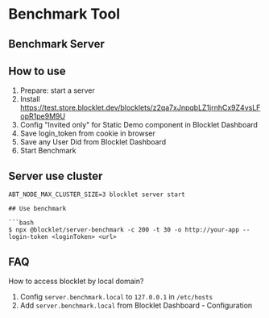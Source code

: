 # Benchmark Tool

## Benchmark Server

## How to use

1. Prepare: start a server
2. Install https://test.store.blocklet.dev/blocklets/z2qa7xJnpqbLZ1jrnhCx9Z4vsLFopR1pe9M9U
3. Config "Invited only" for Static Demo component in Blocklet Dashboard
4. Save login_token from cookie in browser
5. Save any User Did from Blocklet Dashboard
6. Start Benchmark

## Server use cluster

`ABT_NODE_MAX_CLUSTER_SIZE=3 blocklet server start`

````
## Use benchmark

```bash
$ npx @blocklet/server-benchmark -c 200 -t 30 -o http://your-app --login-token <loginToken> <url>
````

## FAQ

How to access blocklet by local domain?

1. Config `server.benchmark.local` to `127.0.0.1` in `/etc/hosts`
2. Add `server.benchmark.local` from Blocklet Dashboard - Configuration
